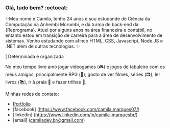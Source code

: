 ### Olá, tudo bem? :octocat:

✨Meu nome é Camila, tenho 24 anos e sou estudande de Ciência da Computação na Anhembi Morumbi, e da turma de back-end da {Reprograma}. Atuei por alguns anos na área financeira e contábil, no entanto estou em transição de carreira para a área de desenvolvimento de sistemas. Venho estudando com afinco HTML, CSS, Javascript, Node.JS e .NET além de outras tecnologias. ✨ 

|      Determinada e organizada

No meu tempo livre amo jogar videogames (:video_game:) e jogos de tabuleiro com os meus amigos, principalmente RPG (:game_die:), gosto de ver filmes, séries (:tv:), ler livros (:books:), ir à praia :ocean: e fazer trilhas :leaves:.


Minhas redes de contato:
- [Portfolio](https://camiladevbr.wixsite.com/portfolio)
- [facebook] (https://www.facebook.com/camila.marques07/)
- [linkedin] (https://www.linkedin.com/in/camila-marquesbr/)
- [email] (camiladev.br@gmail.com)
